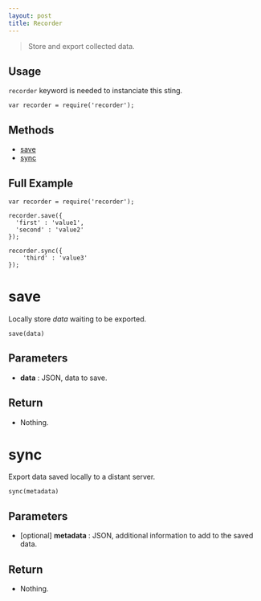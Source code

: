```yaml
---
layout: post
title: Recorder
---
```


> Store and export collected data.

Usage
-----

`recorder` keyword is needed to instanciate this sting.

	var recorder = require('recorder');

Methods
-------

- [save](#save)
- [sync](#sync)

Full Example
------------

    var recorder = require('recorder');

    recorder.save({
      'first' : 'value1',
      'second' : 'value2'
    });

    recorder.sync({
        'third' : 'value3'
    });

save
====

Locally store *data* waiting to be exported. 

    save(data)

Parameters
----------

- __data__ : JSON, data to save.

Return
------

- Nothing.

sync
====

Export data saved locally to a distant server.

    sync(metadata)

Parameters
----------

- [optional] __metadata__ : JSON, additional information to add to the saved data.

Return
------

- Nothing.
